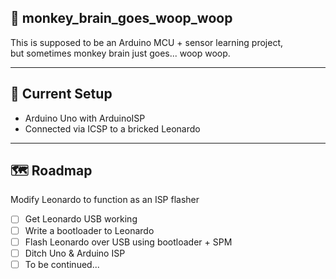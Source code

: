 ## 🐒 monkey_brain_goes_woop_woop

This is supposed to be an Arduino MCU + sensor learning project,  
but sometimes monkey brain just goes... woop woop.

---

## 🔧 Current Setup

- Arduino Uno with ArduinoISP  
- Connected via ICSP to a bricked Leonardo

---

## 🗺️ Roadmap

 Modify Leonardo to function as an ISP flasher  
- [ ] Get Leonardo USB working  
- [ ] Write a bootloader to Leonardo  
- [ ] Flash Leonardo over USB using bootloader + SPM  
- [ ] Ditch Uno & Arduino ISP
- [ ] To be continued...
